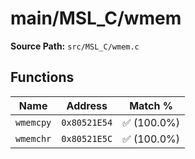 # main/MSL_C/wmem

**Source Path:** `src/MSL_C/wmem.c`

## Functions

| Name | Address | Match % |
|------|---------|---------|
| `wmemcpy` | `0x80521E54` | :white_check_mark: (100.0%) |
| `wmemchr` | `0x80521E5C` | :white_check_mark: (100.0%) |
